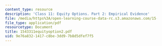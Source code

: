 ```yaml
---
content_type: resource
description: 'Class 11: Equity Options. Part 2: Empirical Evidence'
file: /media/https%3A/open-learning-course-data-rc.s3.amazonaws.com/15-433-investments-spring-2003/9e76a8321417c8be3dd97b8d5dfef7f5_1543311equityoption2.pdf
file_type: application/pdf
resourcetype: Document
title: 1543311equityoption2.pdf
uid: 9e76a832-1417-c8be-3dd9-7b8d5dfef7f5
---
```

